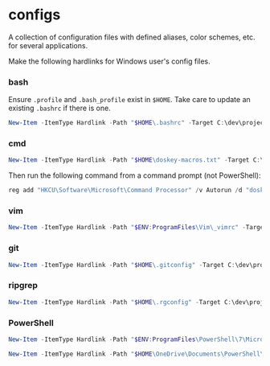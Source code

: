 # configs
A collection of configuration files with defined aliases, color schemes, etc. for several applications.

Make the following hardlinks for Windows user's config files.

### bash
Ensure `.profile` and `.bash_profile` exist in `$HOME`.  Take care to update an existing `.bashrc` if
there is one.
```powershell
New-Item -ItemType Hardlink -Path "$HOME\.bashrc" -Target C:\dev\projects\configs\bash\.bashrc
```

### cmd
```powershell
New-Item -ItemType Hardlink -Path "$HOME\doskey-macros.txt" -Target C:\dev\projects\configs\cmd\doskey-macros.txt
```
Then run the following command from a command prompt (not PowerShell):
```powershell
reg add "HKCU\Software\Microsoft\Command Processor" /v Autorun /d "doskey /macrofile=\"%HOME%\doskey-macros.txt\"" /f
```

### vim
```powershell
New-Item -ItemType Hardlink -Path "$ENV:ProgramFiles\Vim\_vimrc" -Target C:\dev\projects\configs\vim\_vimrc
```

### git
```powershell
New-Item -ItemType Hardlink -Path "$HOME\.gitconfig" -Target C:\dev\projects\configs\git\.gitconfig
```

### ripgrep
```powershell
New-Item -ItemType Hardlink -Path "$HOME\.rgconfig" -Target C:\dev\projects\configs\ripgrep\.rgconfig
```

### PowerShell
```powershell
New-Item -ItemType Hardlink -Path "$ENV:ProgramFiles\PowerShell\7\Microsoft.PowerShell_profile.ps1" -Target C:\dev\projects\configs\powershell\Microsoft.PowerShell_profile.ps1

New-Item -ItemType Hardlink -Path "$HOME\OneDrive\Documents\PowerShell\Microsoft.VSCode_profile.ps1" -Target C:\dev\projects\configs\powershell\Microsoft.VSCode_profile.ps1
```